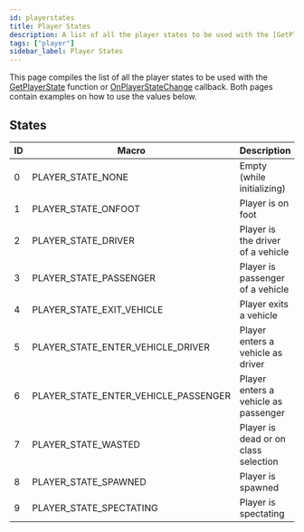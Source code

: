 ```yaml
---
id: playerstates
title: Player States
description: A list of all the player states to be used with the [GetPlayerState](../functions/GetPlayerState.md) function or [OnPlayerStateChange](../callbacks/OnPlayerStateChange.md) callback.
tags: ["player"]
sidebar_label: Player States
---
```


This page compiles the list of all the player states to be used with the [GetPlayerState](../functions/GetPlayerState.md) function or [OnPlayerStateChange](../callbacks/OnPlayerStateChange.md) callback. Both pages contain examples on how to use the values below.

## States

| ID | Macro | Description |
| --- | --- | --- |
| 0 | PLAYER_STATE_NONE | Empty (while initializing) |
| 1 | PLAYER_STATE_ONFOOT | Player is on foot |
| 2 | PLAYER_STATE_DRIVER | Player is the driver of a vehicle |
| 3 | PLAYER_STATE_PASSENGER | Player is passenger of a vehicle |
| 4 | PLAYER_STATE_EXIT_VEHICLE | Player exits a vehicle |
| 5 | PLAYER_STATE_ENTER_VEHICLE_DRIVER | Player enters a vehicle as driver |
| 6 | PLAYER_STATE_ENTER_VEHICLE_PASSENGER | Player enters a vehicle as passenger |
| 7 | PLAYER_STATE_WASTED | Player is dead or on class selection |
| 8 | PLAYER_STATE_SPAWNED | Player is spawned |
| 9 | PLAYER_STATE_SPECTATING | Player is spectating |
